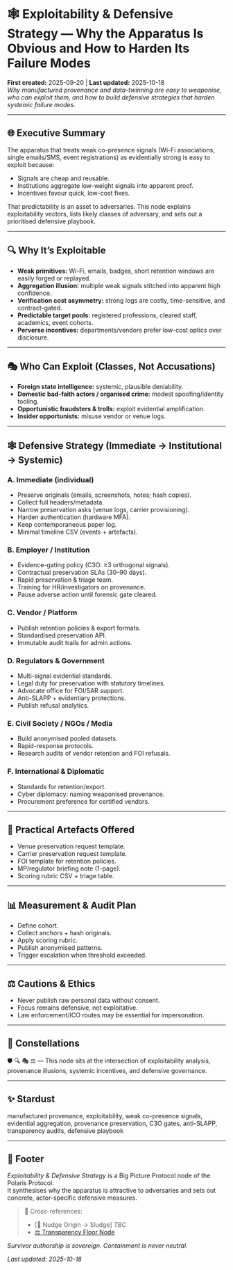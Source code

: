 # 🕸️ Exploitability & Defensive Strategy — Why the Apparatus Is Obvious and How to Harden Its Failure Modes  

**First created:** 2025-09-20 | **Last updated:** 2025-10-18  
*Why manufactured provenance and data-twinning are easy to weaponise, who can exploit them, and how to build defensive strategies that harden systemic failure modes.*  

---

## 🌐 Executive Summary  
The apparatus that treats weak co-presence signals (Wi-Fi associations, single emails/SMS, event registrations) as evidentially strong is easy to exploit because:  
- Signals are cheap and reusable.  
- Institutions aggregate low-weight signals into apparent proof.  
- Incentives favour quick, low-cost fixes.  

That predictability is an asset to adversaries. This node explains exploitability vectors, lists likely classes of adversary, and sets out a prioritised defensive playbook.  

---

## 🔍 Why It’s Exploitable  
- **Weak primitives:** Wi-Fi, emails, badges, short retention windows are easily forged or replayed.  
- **Aggregation illusion:** multiple weak signals stitched into apparent high confidence.  
- **Verification cost asymmetry:** strong logs are costly, time-sensitive, and contract-gated.  
- **Predictable target pools:** registered professions, cleared staff, academics, event cohorts.  
- **Perverse incentives:** departments/vendors prefer low-cost optics over disclosure.  

---

## 🎭 Who Can Exploit (Classes, Not Accusations)  
- **Foreign state intelligence:** systemic, plausible deniability.  
- **Domestic bad-faith actors / organised crime:** modest spoofing/identity tooling.  
- **Opportunistic fraudsters & trolls:** exploit evidential amplification.  
- **Insider opportunists:** misuse vendor or venue logs.  

---

## 🕸️ Defensive Strategy (Immediate → Institutional → Systemic)  

### A. Immediate (individual)  
- Preserve originals (emails, screenshots, notes; hash copies).  
- Collect full headers/metadata.  
- Narrow preservation asks (venue logs, carrier provisioning).  
- Harden authentication (hardware MFA).  
- Keep contemporaneous paper log.  
- Minimal timeline CSV (events + artefacts).  

### B. Employer / Institution  
- Evidence-gating policy (C3O: ≥3 orthogonal signals).  
- Contractual preservation SLAs (30–90 days).  
- Rapid preservation & triage team.  
- Training for HR/investigators on provenance.  
- Pause adverse action until forensic gate cleared.  

### C. Vendor / Platform  
- Publish retention policies & export formats.  
- Standardised preservation API.  
- Immutable audit trails for admin actions.  

### D. Regulators & Government  
- Multi-signal evidential standards.  
- Legal duty for preservation with statutory timelines.  
- Advocate office for FOI/SAR support.  
- Anti-SLAPP + evidentiary protections.  
- Publish refusal analytics.  

### E. Civil Society / NGOs / Media  
- Build anonymised pooled datasets.  
- Rapid-response protocols.  
- Research audits of vendor retention and FOI refusals.  

### F. International & Diplomatic  
- Standards for retention/export.  
- Cyber diplomacy: naming weaponised provenance.  
- Procurement preference for certified vendors.  

---

## 📂 Practical Artefacts Offered  
- Venue preservation request template.  
- Carrier preservation request template.  
- FOI template for retention policies.  
- MP/regulator briefing note (1-page).  
- Scoring rubric CSV + triage table.  

---

## 📊 Measurement & Audit Plan  
- Define cohort.  
- Collect anchors + hash originals.  
- Apply scoring rubric.  
- Publish anonymised patterns.  
- Trigger escalation when threshold exceeded.  

---

## ⚖️ Cautions & Ethics  
- Never publish raw personal data without consent.  
- Focus remains defensive, not exploitative.  
- Law enforcement/ICO routes may be essential for impersonation.  

---

## 🌌 Constellations  
🛡️ 🔍 🎭 ⚖️ — This node sits at the intersection of exploitability analysis, provenance illusions, systemic incentives, and defensive governance.  

---

## ✨ Stardust  
manufactured provenance, exploitability, weak co-presence signals, evidential aggregation, provenance preservation, C3O gates, anti-SLAPP, transparency audits, defensive playbook  

---

## 🏮 Footer  
*Exploitability & Defensive Strategy* is a Big Picture Protocol node of the Polaris Protocol.  
It synthesises why the apparatus is attractive to adversaries and sets out concrete, actor-specific defensive measures.  

> 📡 Cross-references:
> 
> - [🧭 Nudge Origin → Sludge] *TBC*
> - [⚖️ Transparency Floor Node](../⚖️_Legal_State_Governance/⚖️_transparency_floor_node.md)  

*Survivor authorship is sovereign. Containment is never neutral.*  

_Last updated: 2025-10-18_  
